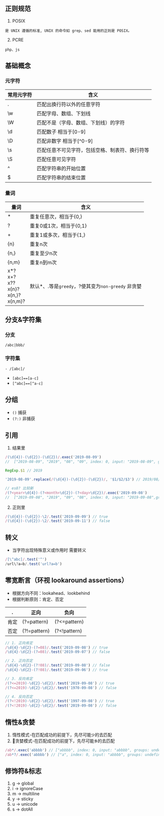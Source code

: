 ## 正则规范
1. POSIX
```
是 UNIX 遵循的标准, UNIX 的命令如 grep、sed 能用的正则是 POSIX。
```
2. PCRE
```
php、js
```

## 基础概念
### 元字符

常用元字符 | 含义
---|---
. | 匹配出换行符以外的任意字符
\w | 匹配字母、数组、下划线
\W | 匹配不是（字母、数组、下划线）的字符
\d | 匹配数子 相当于[0-9]
\D | 匹配非数字 相当于[^0-9]
\s | 匹配任意不可见字符，包括空格、制表符、换行符等
\S | 匹配任意可见字符
^ | 匹配字符串的开始位置
$ | 匹配字符串的结束位置

### 量词

量词 | 含义
---|---
* | 重复任意次，相当于{0,}
? | 重复0或1次，相当于{0,1}
+ | 重复1或多次，相当于{1,}
{n} | 重复n次
{n,} | 重复至少n次
{n,m} | 重复n到m次
x*?<br>x+?<br>x??<br>x{n}?<br>x{n,}?<br>x{n,m}? | 默认*、.等是`greedy`，?使其变为`non-greedy` 非贪婪

## 分支&字符集
### 分支
```/abc|bbb/```

### 字符集
```- /[abc]/```
- `[abc]==[a-c]`
- `[^abc]==[^a-c]`

## 分组
- `()` 捕获
- `(?:)` 非捕获

## 引用
1. 结果里
```js
/(\d{4})-(\d{2})-(\d{2})/.exec('2019-08-09')
//  ["2019-08-09", "2019", "08", "09", index: 0, input: "2019-08-09", groups: undefined]

RegExp.$1 // 2019

'2019-08-09'.replace(/(\d{4})-(\d{2})-(\d{2})/, '$1/$2/$3') // 2019/08/09

// es8? 比较新
/(?<year>\d{4})-(?<month>\d{2})-(?<day>\d{2})/.exec('2019-09-08')
//  ["2019-09-08", "2019", "09", "08", index: 0, input: "2019-09-08",groups: {year: "2019", month: "09", day: "08"}]

```
2. 正则里
```js
/(\d{4})-(\d{2})-\2/.test('2019-09-09') // true
/(\d{4})-(\d{2})-\2/.test('2019-09-11') // false
```

## 转义
- 当字符出现特殊意义或作用时 需要转义
```js
/[\^abc]/.test('^')
/url\?a=b/.test('url?a=b')
```

## 零宽断言（环视 lookaround assertions）
- 根据方向不同：lookahead、lookbehind
- 根据判断原则：肯定、否定

 . | 正向 | 负向
---|---|---
肯定 | (?=pattern) | (?<=pattern)
否定 | (?!=pattern) | (?<!pattern)

```js
// 1. 正向肯定
/\d{4}-\d{2}-(?=08)/.test('2019-09-08') // true
/\d{4}-\d{2}-(?=08)/.test('2019-09-07') // false

// 2. 正向否定
/\d{4}-\d{2}-(?!08)/.test('2019-09-08') // false
/\d{4}-\d{2}-(?!08)/.test('2019-09-06') // true

// 3. 反向肯定
/(?<=2019)-\d{2}-\d{2}/.test('2019-09-08') // true
/(?<=2019)-\d{2}-\d{2}/.test('1970-09-08') // false

// 4. 反向否定
/(?<!2019)-\d{2}-\d{2}/.test('1997-09-08') // true
/(?<!2019)-\d{2}-\d{2}/.test('2019-09-08') // false

```

## 惰性&贪婪
1. 惰性模式-在匹配成功的前提下，先尽可能`少`的去匹配
2. 贪婪模式-在匹配成功的前提下，先尽可能`多`的去匹配

```js
/ab*/.exec('abbbb') // ["abbbb", index: 0, input: "abbbb", groups: undefined]
/ab*?/.exec('abbbb') // ["a", index: 0, input: "abbbb", groups: undefined]
```

## 修饰符&标志

1. g → global
2. i → ignoreCase
3. m → multiline
4. y → sticky
5. u → unicode
6. s → dotAll